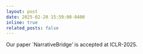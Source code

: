 ```yaml
---
layout: post
date: 2025-02-20 15:59:00-0400
inline: true
related_posts: false
---
```


Our paper `NarrativeBridge’ is accepted at ICLR-2025.
